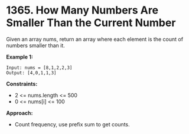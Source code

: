 # 1365. How Many Numbers Are Smaller Than the Current Number

Given an array nums, return an array where each element is the count of numbers smaller than it.

**Example 1:**
```
Input: nums = [8,1,2,2,3]
Output: [4,0,1,1,3]
```

**Constraints:**
- 2 <= nums.length <= 500
- 0 <= nums[i] <= 100

**Approach:**
- Count frequency, use prefix sum to get counts.